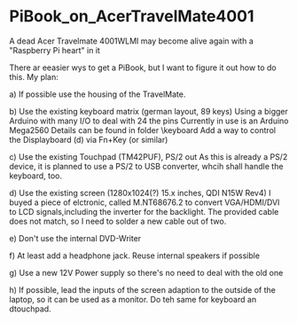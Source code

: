 # PiBook_on_AcerTravelMate4001
A dead Acer Travelmate 4001WLMI may become alive again with a "Raspberry Pi heart" in it

There ar eeasier wys to get a PiBook, but I want to figure it out how to do this.
My plan:

a) If possible use the housing of the TravelMate.

b) Use the existing keyboard matrix (german layout, 89 keys)
  Using a bigger Arduino with many I/O to deal with 24 the pins
  Currently in use is an Arduino Mega2560
  Details can be found in folder \keyboard
  Add a way to control the Displayboard (d) via Fn+Key (or similar)

c) Use the existing Touchpad (TM42PUF), PS/2 out
  As this is already a PS/2 device, it is planned to use a PS/2 to USB converter, whcih shall handle the keyboard, too.

d) Use the existing screen (1280x1024(?) 15.x inches, QDI N15W Rev4)
  I buyed a piece of elctronic, called M.NT68676.2 to convert VGA/HDMI/DVI to LCD signals,including the inverter for the backlight.
  The provided cable does not match, so I need to solder a new cable out of two. 

e) Don't use the internal DVD-Writer

f) At least add a headphone jack. Reuse internal speakers if possible 

g) Use a new 12V Power supply so there's no need to deal with the old one

h) If possible, lead the inputs of the screen adaption to the outside of the laptop, so it can be used as a monitor.
    Do teh same for keyboard an dtouchpad.



